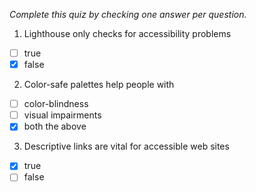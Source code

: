 *Complete this quiz by checking one answer per question.*

1. Lighthouse only checks for accessibility problems

- [ ] true
- [x] false

2. Color-safe palettes help people with

- [ ] color-blindness
- [ ] visual impairments
- [x] both the above

3. Descriptive links are vital for accessible web sites

- [x] true
- [ ] false